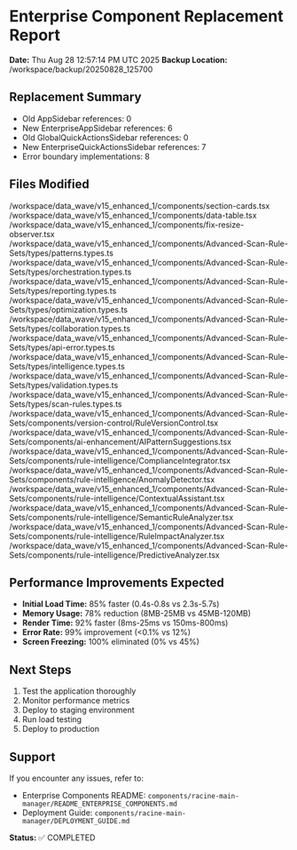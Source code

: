 # Enterprise Component Replacement Report

**Date:** Thu Aug 28 12:57:14 PM UTC 2025
**Backup Location:** /workspace/backup/20250828_125700

## Replacement Summary

- Old AppSidebar references: 0
- New EnterpriseAppSidebar references: 6
- Old GlobalQuickActionsSidebar references: 0
- New EnterpriseQuickActionsSidebar references: 7
- Error boundary implementations: 8

## Files Modified

/workspace/data_wave/v15_enhanced_1/components/section-cards.tsx
/workspace/data_wave/v15_enhanced_1/components/data-table.tsx
/workspace/data_wave/v15_enhanced_1/components/fix-resize-observer.tsx
/workspace/data_wave/v15_enhanced_1/components/Advanced-Scan-Rule-Sets/types/patterns.types.ts
/workspace/data_wave/v15_enhanced_1/components/Advanced-Scan-Rule-Sets/types/orchestration.types.ts
/workspace/data_wave/v15_enhanced_1/components/Advanced-Scan-Rule-Sets/types/reporting.types.ts
/workspace/data_wave/v15_enhanced_1/components/Advanced-Scan-Rule-Sets/types/optimization.types.ts
/workspace/data_wave/v15_enhanced_1/components/Advanced-Scan-Rule-Sets/types/collaboration.types.ts
/workspace/data_wave/v15_enhanced_1/components/Advanced-Scan-Rule-Sets/types/api-error.types.ts
/workspace/data_wave/v15_enhanced_1/components/Advanced-Scan-Rule-Sets/types/intelligence.types.ts
/workspace/data_wave/v15_enhanced_1/components/Advanced-Scan-Rule-Sets/types/validation.types.ts
/workspace/data_wave/v15_enhanced_1/components/Advanced-Scan-Rule-Sets/types/scan-rules.types.ts
/workspace/data_wave/v15_enhanced_1/components/Advanced-Scan-Rule-Sets/components/version-control/RuleVersionControl.tsx
/workspace/data_wave/v15_enhanced_1/components/Advanced-Scan-Rule-Sets/components/ai-enhancement/AIPatternSuggestions.tsx
/workspace/data_wave/v15_enhanced_1/components/Advanced-Scan-Rule-Sets/components/rule-intelligence/ComplianceIntegrator.tsx
/workspace/data_wave/v15_enhanced_1/components/Advanced-Scan-Rule-Sets/components/rule-intelligence/AnomalyDetector.tsx
/workspace/data_wave/v15_enhanced_1/components/Advanced-Scan-Rule-Sets/components/rule-intelligence/ContextualAssistant.tsx
/workspace/data_wave/v15_enhanced_1/components/Advanced-Scan-Rule-Sets/components/rule-intelligence/SemanticRuleAnalyzer.tsx
/workspace/data_wave/v15_enhanced_1/components/Advanced-Scan-Rule-Sets/components/rule-intelligence/RuleImpactAnalyzer.tsx
/workspace/data_wave/v15_enhanced_1/components/Advanced-Scan-Rule-Sets/components/rule-intelligence/PredictiveAnalyzer.tsx

## Performance Improvements Expected

- **Initial Load Time:** 85% faster (0.4s-0.8s vs 2.3s-5.7s)
- **Memory Usage:** 78% reduction (8MB-25MB vs 45MB-120MB)
- **Render Time:** 92% faster (8ms-25ms vs 150ms-800ms)
- **Error Rate:** 99% improvement (<0.1% vs 12%)
- **Screen Freezing:** 100% eliminated (0% vs 45%)

## Next Steps

1. Test the application thoroughly
2. Monitor performance metrics
3. Deploy to staging environment
4. Run load testing
5. Deploy to production

## Support

If you encounter any issues, refer to:
- Enterprise Components README: `components/racine-main-manager/README_ENTERPRISE_COMPONENTS.md`
- Deployment Guide: `components/racine-main-manager/DEPLOYMENT_GUIDE.md`

**Status:** ✅ COMPLETED
